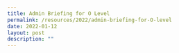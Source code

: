 ```yaml
---
title: Admin Briefing for O Level
permalink: /resources/2022/admin-briefing-for-O-level
date: 2022-01-12
layout: post
description: ""
---
```

